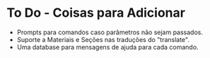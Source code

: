 # To Do - Coisas para Adicionar

- Prompts para comandos caso parâmetros não sejam passados.
- Suporte a Materiais e Seções nas traduções do "translate".
- Uma database para mensagens de ajuda para cada comando.